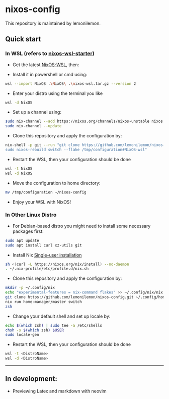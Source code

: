 # nixos-config

This repository is maintained by lemonilemon. 

## Quick start

### In WSL (refers to [nixos-wsl-starter](https://github.com/LGUG2Z/nixos-wsl-starter))
- Get the latest [NixOS-WSL](https://github.com/nix-community/NixOS-WSL/releases/latest), then:

- Install it in powershell or cmd using:

```sh
wsl --import NixOS .\NixOS\ .\nixos-wsl.tar.gz --version 2
```

- Enter your distro using the terminal you like

```sh
wsl -d NixOS
```

- Set up a channel using:

```sh
sudo nix-channel --add https://nixos.org/channels/nixos-unstable nixos
sudo nix-channel --update
```

- Clone this repository and apply the configuration by: 

```sh
nix-shell -p git --run "git clone https://github.com/lemonilemon/nixos-config.git /tmp/configuration &&
sudo nixos-rebuild switch --flake /tmp/configuration#NixOS-wsl"
```

- Restart the WSL, then your configuration should be done

```sh
wsl -t NixOS
wsl -d NixOS
```

- Move the configuration to home directory:

```sh
mv /tmp/configuration ~/nixos-config
```

- Enjoy your WSL with NixOS!

### In Other Linux Distro

- For Debian-based distro you might need to install some necessary packages first:

```sh
sudo apt update
sudo apt install curl xz-utils git
```
- Install Nix [Single-user installation](https://nixos.org/manual/nix/stable/installation/single-user) 

```sh
sh <(curl -L https://nixos.org/nix/install) --no-daemon
. ~/.nix-profile/etc/profile.d/nix.sh
```
- Clone this repository and apply the configuration by: 

```sh
mkdir -p ~/.config/nix
echo "experimental-features = nix-command flakes" >> ~/.config/nix/nix.conf
git clone https://github.com/lemonilemon/nixos-config.git ~/.config/home-manager
nix run home-manager/master switch
zsh
```

- Change your default shell and set up locale by:

```sh
echo $(which zsh) | sudo tee -a /etc/shells
chsh -s $(which zsh) $USER
sudo locale-gen
```

- Restart the WSL, then your configuration should be done

```sh
wsl -t <DistroName>
wsl -d <DistroName>
```

---

## In development:

- Previewing Latex and markdown with neovim
